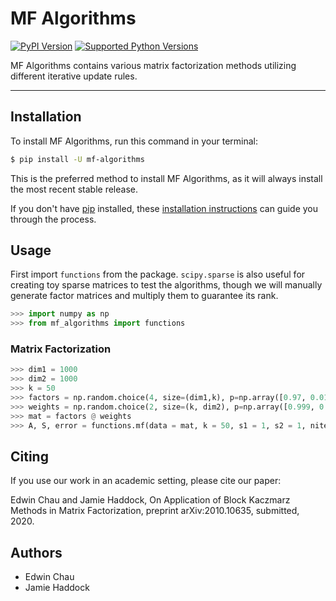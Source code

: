 # MF Algorithms

[![PyPI Version](https://img.shields.io/pypi/v/mf-algorithms.svg)](https://pypi.org/project/mf-algorithms/)
[![Supported Python Versions](https://img.shields.io/pypi/pyversions/mf-algorithms.svg)](https://pypi.org/project/mf-algorithms/)

MF Algorithms contains various matrix factorization methods utilizing different iterative update rules.

---

## Installation

To install MF Algorithms, run this command in your terminal:

```bash
$ pip install -U mf-algorithms
```

This is the preferred method to install MF Algorithms, as it will always install the most recent stable release.

If you don't have [pip](https://pip.pypa.io) installed, these [installation instructions](http://docs.python-guide.org/en/latest/starting/installation/) can guide
you through the process.

## Usage
First import `functions` from the package. `scipy.sparse` is also useful for creating toy sparse matrices to test the algorithms, though we will manually generate factor matrices and multiply them to guarantee its rank.

```python
>>> import numpy as np
>>> from mf_algorithms import functions
```

### Matrix Factorization

```python
>>> dim1 = 1000
>>> dim2 = 1000
>>> k = 50
>>> factors = np.random.choice(4, size=(dim1,k), p=np.array([0.97, 0.01, 0.01, 0.01]))
>>> weights = np.random.choice(2, size=(k, dim2), p=np.array([0.999, 0.001]))
>>> mat = factors @ weights
>>> A, S, error = functions.mf(data = mat, k = 50, s1 = 1, s2 = 1, niter = 100, siter = 1, update = 'als', errseq = False)
```

## Citing
If you use our work in an academic setting, please cite our paper:

Edwin Chau and Jamie Haddock, On Application of Block Kaczmarz Methods in Matrix Factorization, preprint arXiv:2010.10635, submitted, 2020.

## Authors

- Edwin Chau
- Jamie Haddock